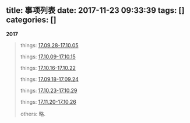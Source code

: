 title: 事项列表
date: 2017-11-23 09:33:39
tags: []
categories: []
---
**2017**

> things: [17.09.28-17.10.05](/2017/11/01/things_17.9.28-17.10.5/index.html)
>
> things: [17.10.09-17.10.15](/2017/10/09/things_17.10.9-17.10.15/index.html)
>
> things: [17.10.16-17.10.22](/2017/10/23/things_17.10.16-17.10.22/index.html)
>
> things: [17.09.18-17.09.24](/2017/10/02/things_17.9.18-17.9.24/index.html)
>
> things: [17.10.23-17.10.29](/2017/10/28/things_17.10.23-17.10.29/index.html)
> 
> things: [17.11.20-17.10.26](/2017/11/20/things_17.11.20-17.10.26/index.html)
>
> others: 略.
